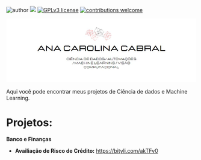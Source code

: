 
![author](https://img.shields.io/badge/author-anacarolinaz-red.svg) [![](https://img.shields.io/badge/python-3.7+-blue.svg)](https://www.python.org/downloads/release/python-365/) [![GPLv3 license](https://img.shields.io/badge/License-GPLv3-blue.svg)](http://perso.crans.org/besson/LICENSE.html) [![contributions welcome](https://img.shields.io/badge/contributions-welcome-brightgreen.svg?style=flat)](https://github.com/carlosfab/data_science/issues)

<p align="center">
</p>

<img src="bannergit.jpg">

<p>Aqui você pode encontrar meus projetos de Ciência de dados e Machine Learning.</p>

<b><h1>Projetos:</h1></b>

**Banco e Finanças**

* **Availiação de Risco de Crédito:** https://bityli.com/akTFv0
